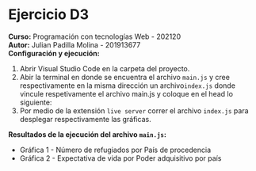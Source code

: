 # Ejercicio D3
<strong>Curso:</strong> Programación con tecnologías Web - 202120
<br>
<strong>Autor:</strong> Julian Padilla Molina - 201913677
<br>
<strong>Configuración y ejecución:</strong>
<ol>
<li>Abrir Visual Studio Code en la carpeta del proyecto.</li>
<li>Abir la terminal en donde se encuentra el archivo <code>main.js</code> y cree respectivamente en la misma dirección un archivo<code>index.js</code> donde vincule respetivamente el archivo main.js y coloque en el head lo siguiente: <code><script src="https://d3js.org/d3.v7.min.js"></script></code></li>
<li>Por medio de la extensión <code>live server</code> correr el archivo <code>index.js</code> para desplegar respectivamente las gráficas.</li>
</ol>
<strong>Resultados de la ejecución del archivo <code>main.js</code>:</strong>
<ul>
<li>Gráfica 1 - Número de refugiados por País de procedencia</li>
<li>Gráfica 2 - Expectativa de vida por Poder adquisitivo por país</li>
</ul>
